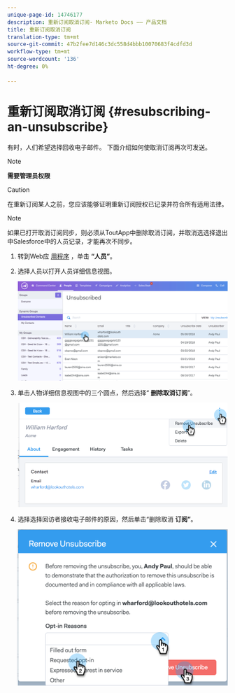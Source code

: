 ```yaml
---
unique-page-id: 14746177
description: 重新订阅取消订阅- Marketo Docs —— 产品文档
title: 重新订阅取消订阅
translation-type: tm+mt
source-git-commit: 47b2fee7d146c3dc558d4bbb10070683f4cdfd3d
workflow-type: tm+mt
source-wordcount: '136'
ht-degree: 0%

---
```



# 重新订阅取消订阅 {#resubscribing-an-unsubscribe}

有时，人们希望选择回收电子邮件。 下面介绍如何使取消订阅再次可发送。

>[!NOTE]
>
>**需要管理员权限**

>[!CAUTION]
>
>在重新订阅某人之前，您应该能够证明重新订阅授权已记录并符合所有适用法律。

>[!NOTE]
>
>如果已打开取消订阅同步，则必须从ToutApp中删除取消订阅，并取消选选择退出中Salesforce中的人员记录，才能再次不同步。

1. 转到Web应 [用程序](http://toutapp.com/login) ，单击 **“人员”**。
1. 选择人员以打开人员详细信息视图。

   ![](assets/two.png)

1. 单击人物详细信息视图中的三个圆点，然后选择“ **删除取消订阅**”。

   ![](assets/three.png)

1. 选择选择回访者接收电子邮件的原因，然后单击“删除取消 **订阅”**。

   ![](assets/four.png)


